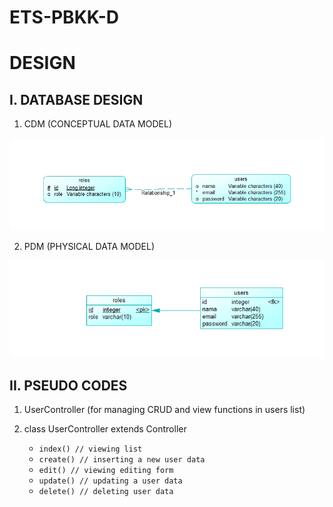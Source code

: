 ﻿# ETS-PBKK-D

# DESIGN

## I. DATABASE DESIGN

1. CDM (CONCEPTUAL DATA MODEL)
<img src="Design/CDM.png">

2. PDM (PHYSICAL DATA MODEL)
<img src="Design/PDM.png">

## II. PSEUDO CODES

1. UserController (for managing CRUD and view functions in users list)
2. class UserController extends Controller

	- `index() // viewing list`
	- `create() // inserting a new user data`
	- `edit() // viewing editing form`
	- `update() // updating a user data`
	- `delete() // deleting user data`
